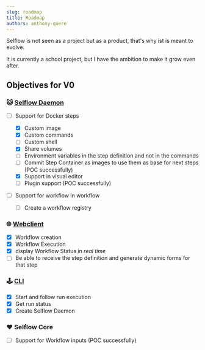 ```yaml
---
slug: roadmap
title: Roadmap
authors: anthony-quere
---
```


Selflow is not seen as a project but as a product, that's why ist is meant to evolve.

It is currently a school project, but I have the ambition to make it grow even after.

## Objectives for V0

### 🐱 [Selflow Daemon](/docs/ecosystem/selflow-daemon)

- [ ] Support for Docker steps

  - [x] Custom image
  - [x] Custom commands
  - [ ] Custom shell
  - [x] Share volumes
  - [ ] Environment variables in the step definition and not in the commands
  - [ ] Commit Step Container as images to use them as base for next steps (POC successfully)
  - [x] Support in visual editor
  - [ ] Plugin support (POC successfully)

- [ ] Support for workflow in workflow
  - [ ] Create a workflow registry

### 🌐 [Webclient](/docs/ecosystem/webclient)

- [x] Workflow creation
- [x] Workflow Execution
- [x] display Workflow Status in _real time_
- [ ] Be able to receive the step definition and generate dynamic forms for that step

### 🕹️ [CLI](/docs/ecosystem/cli)

- [x] Start and follow run execution
- [x] Get run status
- [x] Create Selflow Daemon

### ❤️ Selflow Core

- [ ] Support for Workflow inputs (POC successfully)

